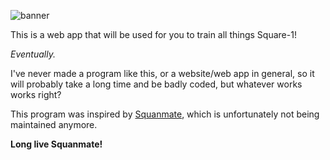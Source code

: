 ![banner](https://user-images.githubusercontent.com/81187812/200650144-15e53ce3-a53a-4dff-a843-93d353909e41.png)


This is a web app that will be used for you to train all things Square-1!

_Eventually._

I've never made a program like this, or a website/web app in general, so it will probably take a long time and be badly coded, but whatever works works right?

This program was inspired by [Squanmate](https://github.com/sp3ctum/squanmate), which is unfortunately not being maintained anymore.

**Long live Squanmate!**
